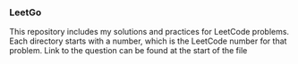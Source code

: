 ### LeetGo
This repository includes my solutions and practices for LeetCode problems.
Each directory starts with a number, which is the LeetCode number for that problem.
Link to the question can be found at the start of the file